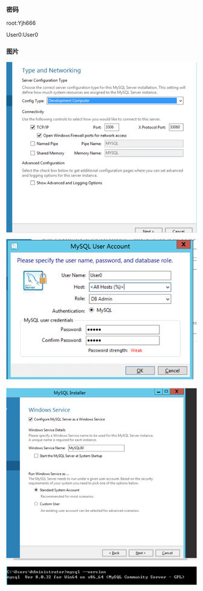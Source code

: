 ### 密码

root:Yjh666

User0:User0

### 图片

![](1675486516000.png)

![](1675486615000.png)

![](1675486768000.png)

![](1675622597000.png)